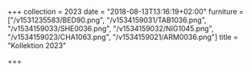 +++
collection = 2023
date = "2018-08-13T13:16:19+02:00"
furniture = ["/v1531235583/BED90.png", "/v1534159031/TAB1036.png", "/v1534159033/SHE0036.png", "/v1534159032/NIG1045.png", "/v1534159023/CHA1063.png", "/v1534159021/ARM0036.png"]
title = "Kollektion 2023"

+++
